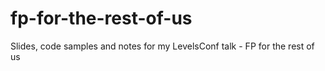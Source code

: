 # fp-for-the-rest-of-us
Slides, code samples and notes for my LevelsConf talk - FP for the rest of us
